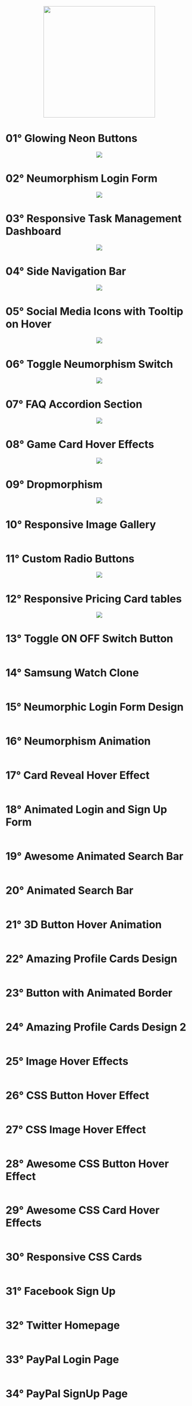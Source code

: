 <div align="center">
  <img src="https://user-images.githubusercontent.com/67304453/147499611-0facc17f-37d0-4d92-8531-93008967ce11.png" width="300" >
</div>

<h1>01° Glowing Neon Buttons</h1>

<div align="center">  
  <img src="https://user-images.githubusercontent.com/67304453/173468296-53248b0f-134d-448f-82a3-2fc08081c5a4.gif" />
</div>

<h1>02° Neumorphism Login Form</h1>

<div align="center">  
  <img src="https://user-images.githubusercontent.com/67304453/173685504-13bf7036-f2a6-4c34-8aec-72cf12e61813.gif" />
</div>

<h1>03° Responsive Task Management Dashboard</h1>

<div align="center">  
  <img src="https://user-images.githubusercontent.com/67304453/173686054-8fe2f5ff-c24a-430d-95e2-6cfc6212b35a.gif" />
</div>

<h1>04° Side Navigation Bar</h1>

<div align="center">  
  <img src="https://user-images.githubusercontent.com/67304453/173961484-8a530e27-5059-4180-9be7-4f401badefd0.gif" />
</div>

<h1>05° Social Media Icons with Tooltip on Hover</h1>

<div align="center">  
  <img src="https://user-images.githubusercontent.com/67304453/174823632-a1460772-7b44-4ab3-a0f4-7adea35ae130.gif" />
</div>

<h1>06° Toggle Neumorphism Switch</h1>

<div align="center">  
  <img src="https://user-images.githubusercontent.com/67304453/181060964-b12fad9c-a041-4013-ab4e-3a3f029d7da9.gif" />
</div>

<h1>07° FAQ Accordion Section</h1>

<div align="center">  
  <img src="https://user-images.githubusercontent.com/67304453/181061166-d78e18eb-88a3-48a1-b310-b55e3fab499f.gif" />
</div>

<h1>08° Game Card Hover Effects</h1>

<div align="center">  
  <img src="https://user-images.githubusercontent.com/67304453/181242839-5b275e92-03e1-477a-aafe-1097f3140374.gif" />
</div>
  
<h1>09° Dropmorphism</h1>

<div align="center">  
  <img src="https://user-images.githubusercontent.com/67304453/181242914-d320666f-c82f-4399-a76c-44c51e8b9b44.gif" />
</div>

<h1>10° Responsive Image Gallery</h1>

<div align="center">  
  <img src="" />
</div>

<h1>11° Custom Radio Buttons</h1>

<div align="center">  
  <img src="https://user-images.githubusercontent.com/67304453/181243064-f3310a85-bda4-4330-aa49-fa60f11cd26b.gif" />
</div>
 
<h1>12° Responsive Pricing Card tables</h1>

<div align="center">  
  <img src="https://user-images.githubusercontent.com/67304453/181243118-e15b2599-4582-4174-a445-adc0fd8fe61b.gif" />
</div>
  
<h1>13° Toggle ON OFF Switch Button</h1> 

<div align="center">  
  <img src="" />
</div>

<h1>14° Samsung Watch Clone</h1> 

<div align="center">  
  <img src="" />
</div>
  
<h1>15° Neumorphic Login Form Design</h1>

<div align="center">  
  <img src="" />
</div>
 
<h1>16° Neumorphism Animation</h1>  
  
  <div align="center">  
  <img src="" />
</div>
  
<h1>17° Card Reveal Hover Effect</h1>  
  
  <div align="center">  
  <img src="" />
</div>
  
<h1>18° Animated Login and Sign Up Form</h1>
  
  <div align="center">  
  <img src="" />
</div>
  
<h1>19° Awesome Animated Search Bar</h1>

<div align="center">  
  <img src="" />
</div>

<h1>20° Animated Search Bar</h1>

<div align="center">  
  <img src="" />
</div>

<h1>21° 3D Button Hover Animation</h1>

<div align="center">  
  <img src="" />
</div>

<h1>22° Amazing Profile Cards Design</h1>  
 
 <div align="center">  
  <img src="" />
</div>
 
<h1>23° Button with Animated Border</h1>

<div align="center">  
  <img src="" />
</div>

<h1>24° Amazing Profile Cards Design 2</h1>

<div align="center">  
  <img src="" />
</div>

<h1>25° Image Hover Effects</h1>

<div align="center">  
  <img src="" />
</div>

<h1>26° CSS Button Hover Effect</h1>

<div align="center">  
  <img src="" />
</div>

<h1>27° CSS Image Hover Effect</h1>

<div align="center">  
  <img src="" />
</div>

<h1>28° Awesome CSS Button Hover Effect</h1>

<div align="center">  
  <img src="" />
</div>

<h1>29° Awesome CSS Card Hover Effects</h1>

<div align="center">  
  <img src="" />
</div>

<h1>30° Responsive CSS Cards</h1>

<div align="center">  
  <img src="" />
</div>

<h1>31° Facebook Sign Up</h1>

<div align="center">  
  <img src="" />
</div>

<h1>32° Twitter Homepage</h1>

<div align="center">  
  <img src="" />
</div>

<h1>33° PayPal Login Page</h1>

<div align="center">  
  <img src="" />
</div>

<h1>34° PayPal SignUp Page</h1>

<div align="center">  
  <img src="" />
</div>
